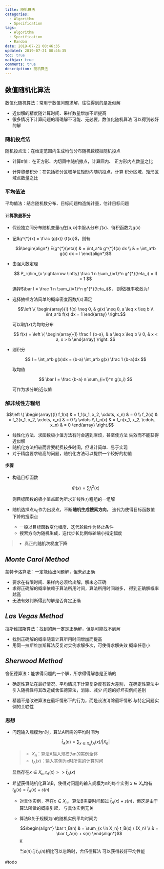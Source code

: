 ```yaml
---
title: 随机算法
categories:
  - Algorithm
  - Specification
tags:
  - Algorithm
  - Specification
  - Random
date: 2019-07-21 00:46:35
updated: 2019-07-21 00:46:35
toc: true
mathjax: true
comments: true
description: 随机算法
---
```


##	数值随机化算法

数值化随机算法：常用于数值问题求解，往往得到的是近似解

-	近似解的精度随计算时间、采样数量增加不断提高
-	很多情况下计算问题的精确解不可能、无必要，数值化随机算法
	可以得到较好的解

###	随机投点法

随机投点法：在给定范围内生成均匀分布随机数模拟随机投点

-	计算$\pi$值：在正方形、内切圆中随机撒点，计算圆内、
	正方形内点数量之比

-	计算黎曼积分：在包括积分区域单位矩形内随机投点，计算
	积分区域、矩形区域点数量之比

###	平均值法

平均值法：结合随机数分布、目标问题构造统计量，估计目标问题

####	计算黎曼积分

-	假设独立同分布随机变量${\eta_i}$在$[a, b]$中服从分布
	$f(x)$、待积函数为$g(x)$

-	记$g^{*}(x) = \frac {g(x)} {f(x)}$，则有

	$$\begin{align*}
	E(g^{*}(\eta)) & = \int_a^b g^{*}f(x) dx \\
	& = \int_a^b g(x) dx = I
	\end{align*}$$

-	由强大数定理

	$$
	P_r(\lim_{x \rightarrow \infty} \frac 1 n \sum_{i=1}^n
		g^{*}(\eta_i) = I) = 1
	$$

	选择$\bar I = \frac 1 n \sum_{i=1}^n g^{*}(\eta_i)$，
	则$\bar I$依概率收敛为$I$

-	选择抽样方法简单的概率密度函数$f(x)$满足

	$$\left \{ \begin{array}{l}
	f(x) \neq 0, & g(x) \neq 0, a \leq x \leq b \\
	\int_a^b f(x) dx = 1
	\end{array} \right.$$

	可以取$f(x)$为均匀分布

	$$
	f(x) = \left \{ \begin{array}{l}
		\frac 1 {b-a}, & a \leq x \leq b \\
		0, & x < a, x > b
	\end{array} \right.
	$$

-	则积分

	$$
	I = \int_a^b g(x)dx = (b-a) \int_a^b g(x)
		\frac 1 {b-a}dx
	$$

	取均值

	$$
	\bar I = \frac {b-a} n \sum_{i=1}^n g(x_i)
	$$

	可作为求分I的近似值

###	解非线性方程组

$$\left \{ \begin{array}{l}
f_1(x) & = f_1(x_1, x_2, \cdots, x_n) & = 0 \\
f_2(x) & = f_2(x_1, x_2, \cdots, x_n) & = 0 \\
\vdots \\
f_n(x) & = f_n(x_1, x_2, \cdots, x_n) & = 0
\end{array} \right.$$

-	线性化方法、求函数极小值方法有时会遇到麻烦，甚至使方法
	失效而不能获得近似解
-	随机化方法相较而言要耗费较多时间，但设计简单、易于实现
-	对于精度要求较高的问题，随机化方法可以提供一个较好的初值

####	步骤

-	构造目标函数

	$$
	\Phi(x) = \sum f_i^2(x)
	$$

	则目标函数的极小值点即为所求非线性方程组的一组解

-	随机选择点$x_0$作为出发点，不断**随机生成搜索方向**，
	迭代为使得目标函数值下降的搜索点

	-	一般以目标函数变化幅度、迭代轮数作为终止条件
	-	搜索方向为随机生成，迭代步长比例每轮缩小指定幅度

> - 真正的**随机次梯度下降**

##	*Monte Carol Method*

蒙特卡洛算法：一定能给出问题解，但未必正确

-	要求在有限时间、采样内必须给出解，解未必正确
-	求得正确解的概率依赖于算法所用时间，算法所用时间越多，
	得到正确解概率越高
-	无法有效判断得到的解是否肯定正确

##	*Las Vegas Method*

拉斯维加斯算法：找到的解一定是正确解，但是可能找不到解

-	找到正确解的概率随着计算所用时间增加而提高
-	用同一拉斯维加斯算法反复对实例求解多次，可使得求解失效
	概率任意小

##	*Sherwood Method*

舍伍德算法：能求得问题的一个解，所求得得解总是正确的

-	确定性算法在最好情况、平均情况下计算复杂度有较大差别，
	在确定性算法中引入随机性将其改造成舍伍德算法，消除、减少
	问题的好坏实例间差别

-	精髓不是改进算法在最坏情形下的行为，而是设法消除最坏情形
	与特定问题实例的关联性

###	思想

-	问题输入规模为n时，算法A所需的平均时间为

	$$
	\bar t_A(n) = \sum_{x \in X_n} t_A(x) / |X_n|
	$$

	> - $X_n$：算法A输入规模为n的实例全体
	> - $t_A(x)$：输入实例为x时所需的计算时间

	显然存在$x \in X_n, t_A(x) >> \bar t_A(x)$

-	希望获得随机化算法B，使得对问题的输入规模为n的每个实例
	$x \in X_n$均有$t_B(x) = \bar t_A(x) + s(n)$

	-	对具体实例，存在$x \in X_n$，算法B需要时间超过
		$\bar t_A(x) + s(n)$，但这是由于算法所做的概率引起，
		与具体实例无关

	-	算法B关于规模为n的随机实例平均时间为

		$$\begin{align*}
		\bar t_B(n) & = \sum_{x \in X_n} t_B(x) / (X_n) \\
		& = \bar t_A(n) + s(n)
		\end{align*}$$K

		当$s(n)$与$\bar t_A(n)$相比可以忽略时，舍伍德算法
		可以获得较好平均性能

#todo

